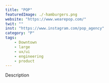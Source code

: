 ```yaml
---
title: "POP"
featuredImage: ./-hamburgers.png
website: "https://www.wearepop.com/"
twit: ""
inst: "https://www.instagram.com/pop_agency"
category: "P"
tags:
    - Downtown
    - large
    - ux/ui
    - engineering
    - product
---
```


Description
